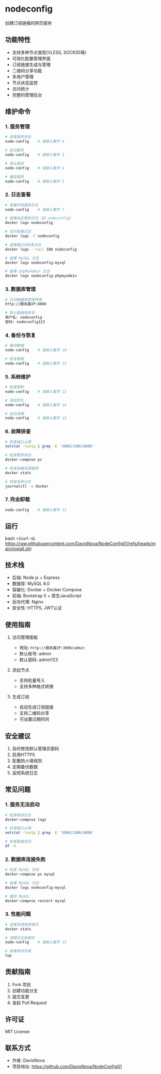 # nodeconfig
创建订阅链接的网页服务

## 功能特性

- 支持多种节点类型(VLESS, SOCKS5等)
- 可视化配置管理界面
- 订阅链接生成与管理
- 二维码分享功能
- 多用户管理
- 节点状态监控
- 访问统计
- 完整的管理后台

## 维护命令

### 1. 服务管理
```bash
# 查看服务状态
node-config    # 或输入数字 6

# 启动服务
node-config    # 或输入数字 3

# 停止服务
node-config    # 或输入数字 4

# 重启服务
node-config    # 或输入数字 5
```

### 2. 日志查看
```bash
# 查看所有服务日志
node-config    # 或输入数字 7

# 查看指定服务日志（如 nodeconfig）
docker logs nodeconfig

# 实时查看日志
docker logs -f nodeconfig

# 查看最近100条日志
docker logs --tail 100 nodeconfig

# 查看 MySQL 日志
docker logs nodeconfig-mysql

# 查看 phpMyAdmin 日志
docker logs nodeconfig-phpmyadmin
```

### 3. 数据库管理
```bash
# 访问数据库管理界面
http://服务器IP:8080

# 默认数据库账号
用户名: nodeconfig
密码: nodeconfig123
```

### 4. 备份与恢复
```bash
# 备份数据
node-config    # 或输入数字 10

# 恢复数据
node-config    # 或输入数字 11
```

### 5. 系统维护
```bash
# 检查更新
node-config    # 或输入数字 12

# 系统优化
node-config    # 或输入数字 14

# 自动清理
node-config    # 或输入数字 15
```

### 6. 故障排查
```bash
# 检查端口占用
netstat -tunlp | grep -E '3000|3306|8080'

# 检查服务状态
docker-compose ps

# 检查容器资源使用
docker stats

# 检查系统日志
journalctl -u docker
```

### 7. 完全卸载
```bash
node-config    # 或输入数字 13
```

## 运行
bash <(curl -sL https://raw.githubusercontent.com/DavisNova/NodeConfig01/refs/heads/main/install.sh)

## 技术栈

- 后端: Node.js + Express
- 数据库: MySQL 8.0
- 容器化: Docker + Docker Compose
- 前端: Bootstrap 5 + 原生JavaScript
- 反向代理: Nginx
- 安全性: HTTPS, JWT认证

## 使用指南

1. 访问管理面板
   - 地址: `http://服务器IP:3000/admin`
   - 默认账号: admin
   - 默认密码: admin123

2. 添加节点
   - 支持批量导入
   - 支持多种格式转换

3. 生成订阅
   - 自动生成订阅链接
   - 支持二维码分享
   - 可设置过期时间

## 安全建议

1. 及时修改默认管理员密码
2. 启用HTTPS
3. 配置防火墙规则
4. 定期备份数据
5. 监控系统日志

## 常见问题

### 1. 服务无法启动
```bash
# 检查错误日志
docker-compose logs

# 检查端口占用
netstat -tunlp | grep -E '3000|3306|8080'

# 检查磁盘空间
df -h
```

### 2. 数据库连接失败
```bash
# 检查 MySQL 状态
docker-compose ps mysql

# 查看 MySQL 日志
docker logs nodeconfig-mysql

# 重启 MySQL
docker-compose restart mysql
```

### 3. 性能问题
```bash
# 查看资源使用情况
docker stats

# 清理日志和缓存
node-config    # 或输入数字 15

# 查看系统负载
top
```

## 贡献指南

1. Fork 项目
2. 创建功能分支
3. 提交变更
4. 发起 Pull Request

## 许可证

MIT License

## 联系方式

- 作者: DavisNova
- 项目地址: https://github.com/DavisNova/NodeConfig01
